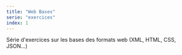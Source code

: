 ```yaml
---
title: "Web Bases"
serie: "exercices"
index: 1
---
```


Série d'exercices sur les bases des formats web (XML, HTML, CSS, JSON...)


